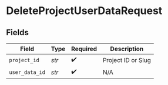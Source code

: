 # DeleteProjectUserDataRequest


## Fields

| Field              | Type               | Required           | Description        |
| ------------------ | ------------------ | ------------------ | ------------------ |
| `project_id`       | *str*              | :heavy_check_mark: | Project ID or Slug |
| `user_data_id`     | *str*              | :heavy_check_mark: | N/A                |